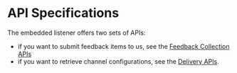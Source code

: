 # API Specifications

The embedded listener offers two sets of APIs:
- if you want to submit feedback items to us, see the [Feedback Collection APIs](./feedback-collection)
- if you want to retrieve channel configurations, see the [Delivery APIs](./delivery).
